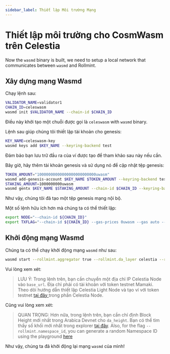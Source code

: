 ```yaml
---
sidebar_label: Thiết lập Môi trường Mạng
---
```


# Thiết lập môi trường cho CosmWasm trên Celestia

Now the `wasmd` binary is built, we need to setup a local network that communicates between `wasmd` and Rollmint.

## Xây dựng mạng Wasmd

Chạy lệnh sau:

```sh
VALIDATOR_NAME=validator1
CHAIN_ID=celeswasm
wasmd init $VALIDATOR_NAME --chain-id $CHAIN_ID
```

Điều này khởi tạo một chuỗi được gọi là ` celeswasm ` with ` wasmd ` binary.

Lệnh sau giúp chúng tôi thiết lập tài khoản cho genesis:

```sh
KEY_NAME=celeswasm-key
wasmd keys add $KEY_NAME --keyring-backend test
```

Đảm bảo bạn lưu trữ đầu ra của ví được tạo để tham khảo sau này nếu cần.

Bây giờ, hãy thêm tài khoản genesis và sử dụng nó để cập nhật tệp genesis:

```sh
TOKEN_AMOUNT="10000000000000000000000000uwasm"
wasmd add-genesis-account $KEY_NAME $TOKEN_AMOUNT --keyring-backend test
STAKING_AMOUNT=1000000000uwasm
wasmd gentx $KEY_NAME $STAKING_AMOUNT --chain-id $CHAIN_ID --keyring-backend test
```

Như vậy, chúng tôi đã tạo một tệp genesis mạng nội bộ.

Một số lệnh hữu ích hơn mà chúng ta có thể thiết lập:

<!-- markdownlint-disable MD013 -->
```sh
export NODE="--chain-id ${CHAIN_ID}"
export TXFLAG="--chain-id ${CHAIN_ID} --gas-prices 0uwasm --gas auto --gas-adjustment 1.3"
```
<!-- markdownlint-enable MD013 -->

## Khởi động mạng Wasmd

Chúng ta có thể chạy khởi động mạng `wasmd` như sau:

<!-- markdownlint-disable MD013 -->
```sh
wasmd start --rollmint.aggregator true --rollmint.da_layer celestia --rollmint.da_config='{"base_url":"http://XXX.XXX.XXX.XXX:26658","timeout":60000000000,"gas_limit":6000000}' --rollmint.namespace_id 000000000000FFFF --rollmint.da_start_height XXXXX
```
<!-- markdownlint-enable MD013 -->

Vui lòng xem xét:

> LƯU Ý: Trong lệnh trên, bạn cần chuyển một địa chỉ IP Celestia Node vào `base_url`. Địa chỉ phải có tài khoản với token testnet Mamaki. Theo dõi hướng dẫn thiết lập Celestia Light Node và tạo ví với token testnet [tại đây ](./node-tutorial.md) trong phần Celestia Node.

Cũng vui lòng xem xét:

> QUAN TRỌNG: Hơn nữa, trong lệnh trên, bạn cần chỉ định Block Height mới nhất trong Arabica Devnet cho `da_height`. Bạn có thể tìm thấy số khối mới nhất trong explorer [tại đây](https://explorer.celestia.observer/arabica). Also, for the flag `--rollmint.namespace_id`, you can generate a random Namespace ID using the playground [here](https://go.dev/play/p/7ltvaj8lhRl)

Như vậy, chúng ta đã khởi động lại mạng `wasmd` của mình!
